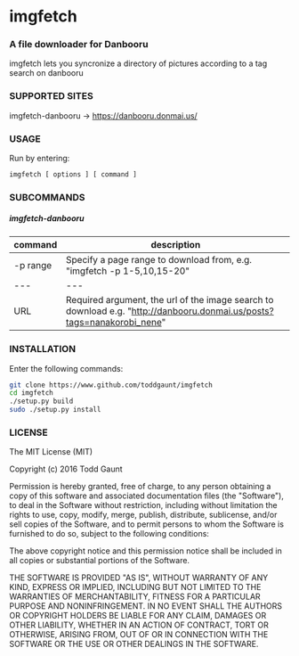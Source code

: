 imgfetch
========

### A file downloader for Danbooru

imgfetch lets you syncronize a directory of pictures according to a tag search on danbooru

### SUPPORTED SITES

imgfetch-danbooru -> https://danbooru.donmai.us/

### USAGE

Run by entering:
```python
imgfetch [ options ] [ command ] 
```

### SUBCOMMANDS

##### imgfetch-danbooru

| command | description |
| --- | --- |
| -p range | Specify a page range to download from, e.g. "imgfetch -p 1-5,10,15-20" |
| --- | --- |
| URL | Required argument, the url of the image search to download e.g. "http://danbooru.donmai.us/posts?tags=nanakorobi_nene" |

#####

### INSTALLATION

Enter the following commands:
```sh
git clone https://www.github.com/toddgaunt/imgfetch
cd imgfetch
./setup.py build
sudo ./setup.py install
```

### LICENSE
The MIT License (MIT)

Copyright (c) 2016 Todd Gaunt

Permission is hereby granted, free of charge, to any person obtaining a copy of this software and associated documentation files (the "Software"), to deal in the Software without restriction, including without limitation the rights to use, copy, modify, merge, publish, distribute, sublicense, and/or sell copies of the Software, and to permit persons to whom the Software is furnished to do so, subject to the following conditions:

The above copyright notice and this permission notice shall be included in all copies or substantial portions of the Software.

THE SOFTWARE IS PROVIDED "AS IS", WITHOUT WARRANTY OF ANY KIND, EXPRESS OR IMPLIED, INCLUDING BUT NOT LIMITED TO THE WARRANTIES OF MERCHANTABILITY, FITNESS FOR A PARTICULAR PURPOSE AND NONINFRINGEMENT. IN NO EVENT SHALL THE AUTHORS OR COPYRIGHT HOLDERS BE LIABLE FOR ANY CLAIM, DAMAGES OR OTHER LIABILITY, WHETHER IN AN ACTION OF CONTRACT, TORT OR OTHERWISE, ARISING FROM, OUT OF OR IN CONNECTION WITH THE SOFTWARE OR THE USE OR OTHER DEALINGS IN THE SOFTWARE.
